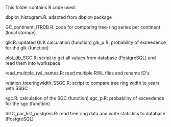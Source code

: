 This folder contains R code used:

dbplot_histogram.R: adapted from dbplot-package

GC_continent_ITRDB.R: code for comparing tree-ring series per continent (local storage)

glk.R: updated GLK calculation (function)
glk_p.R: probability of exceedence for the glk (function)

plot_db_SGC.R: script to get all values from database (PostgreSQL) and read them into workspace

read_multiple_rwl_names.R: read multiple RWL files and rename ID's

relation_treeringwidth_SSGC.R: script to compare tree ring width to years with SSGC

sgc.R: calculation of the SGC (function)
sgc_p.R: probability of exceedence for the sgc (function)

SGC_par_list_postgres.R: read tree ring data and write statistics to database (PostgreSQL)
